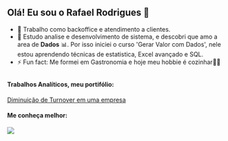<h2> Olá! Eu sou o Rafael Rodrigues 👋 </h2> 

- 🔭 Trabalho como backoffice e atendimento a clientes.
- 🌱 Estudo analise e desenvolvimento de sistema, e descobri que amo a area de **Dados** 📊. Por isso iniciei o curso 'Gerar Valor com Dados', nele estou aprendendo técnicas de estatistica, Excel avançado e SQL.
- ⚡ Fun fact: Me formei em Gastronomia e hoje meu hobbie é cozinhar👨‍🍳

##

<h4>  Trabalhos Analíticos, meu portifólio: </h4>
<a href="https://medium.com/@rafaelhrodrigues/diminui%C3%A7%C3%A3o-de-turnover-em-uma-empresa-3b4409e0e2d2" target="_blank">Diminuição de Turnover em uma empresa</a>

<h4>  Me conheça melhor: </h4> 
<a href="https://www.linkedin.com/in/rafaelhsrodrigues/" target="_blank"><img src="https://img.shields.io/badge/LinkedIn-0077B5?style=for-the-badge&logo=linkedin&logoColor=white" target="_blank"></a>


